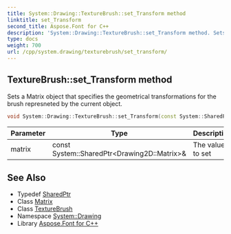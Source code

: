 ```yaml
---
title: System::Drawing::TextureBrush::set_Transform method
linktitle: set_Transform
second_title: Aspose.Font for C++
description: 'System::Drawing::TextureBrush::set_Transform method. Sets a Matrix object that specifies the geometrical transformations for the brush represneted by the current object in C++.'
type: docs
weight: 700
url: /cpp/system.drawing/texturebrush/set_transform/
---
```

## TextureBrush::set_Transform method


Sets a Matrix object that specifies the geometrical transformations for the brush represneted by the current object.

```cpp
void System::Drawing::TextureBrush::set_Transform(const System::SharedPtr<Drawing2D::Matrix> &matrix)
```


| Parameter | Type | Description |
| --- | --- | --- |
| matrix | const System::SharedPtr\<Drawing2D::Matrix\>\& | The value to set |

## See Also

* Typedef [SharedPtr](../../../system/sharedptr/)
* Class [Matrix](../../../system.drawing.drawing2d/matrix/)
* Class [TextureBrush](../)
* Namespace [System::Drawing](../../)
* Library [Aspose.Font for C++](../../../)

